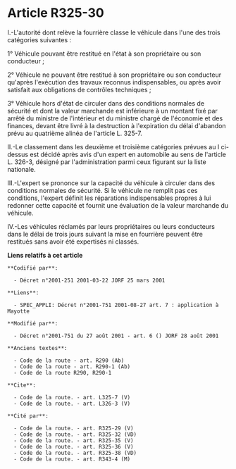 # Article R325-30

I.-L'autorité dont relève la fourrière classe le véhicule dans l'une des trois catégories suivantes : 

1° Véhicule pouvant être restitué en l'état à son propriétaire ou son conducteur ; 

2° Véhicule ne pouvant être restitué à son propriétaire ou son conducteur qu'après l'exécution des travaux reconnus
indispensables, ou après avoir satisfait aux obligations de contrôles techniques ; 

3° Véhicule hors d'état de circuler dans des conditions normales de sécurité et dont la valeur marchande est inférieure à un
montant fixé par arrêté du ministre de l'intérieur et du ministre chargé de l'économie et des finances, devant être livré à
la destruction à l'expiration du délai d'abandon prévu au quatrième alinéa de l'article L. 325-7. 

II.-Le classement dans les deuxième et troisième catégories prévues au I ci-dessus est décidé après avis d'un expert en
automobile au sens de l'article L. 326-3, désigné par l'administration parmi ceux figurant sur la liste nationale. 

III.-L'expert se prononce sur la capacité du véhicule à circuler dans des conditions normales de sécurité. Si le véhicule ne
remplit pas ces conditions, l'expert définit les réparations indispensables propres à lui redonner cette capacité et fournit
une évaluation de la valeur marchande du véhicule. 

IV.-Les véhicules réclamés par leurs propriétaires ou leurs conducteurs dans le délai de trois jours suivant la mise en
fourrière peuvent être restitués sans avoir été expertisés ni classés.

**Liens relatifs à cet article**

	**Codifié par**:

	  - Décret n°2001-251 2001-03-22 JORF 25 mars 2001

	**Liens**:

	  - SPEC_APPLI: Décret n°2001-751 2001-08-27 art. 7 : application à Mayotte

	**Modifié par**:

	  - Décret n°2001-751 du 27 août 2001 - art. 6 () JORF 28 août 2001

	**Anciens textes**:

	  - Code de la route - art. R290 (Ab)
	  - Code de la route - art. R290-1 (Ab)
	  - Code de la route R290, R290-1

	**Cite**:

	  - Code de la route. - art. L325-7 (V)
	  - Code de la route. - art. L326-3 (V)

	**Cité par**:

	  - Code de la route. - art. R325-29 (V)
	  - Code de la route. - art. R325-32 (VD)
	  - Code de la route. - art. R325-35 (V)
	  - Code de la route. - art. R325-36 (V)
	  - Code de la route. - art. R325-38 (VD)
	  - Code de la route. - art. R343-4 (M)
